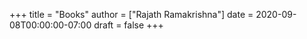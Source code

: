 +++
title = "Books"
author = ["Rajath Ramakrishna"]
date = 2020-09-08T00:00:00-07:00
draft = false
+++
